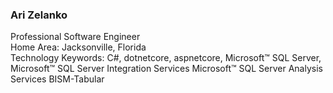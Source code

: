 ### Ari Zelanko

Professional Software Engineer   
Home Area: Jacksonville, Florida   
Technology Keywords: C#, dotnetcore, aspnetcore, Microsoft&#8482; SQL Server, Microsoft&#8482; SQL Server Integration Services
Microsoft&#8482; SQL Server Analysis Services BISM-Tabular
